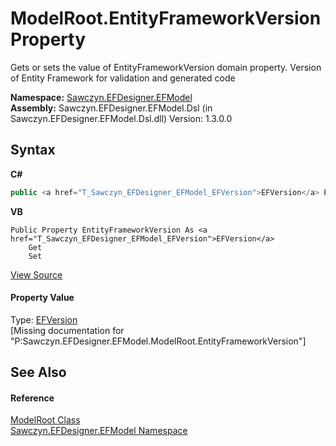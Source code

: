 # ModelRoot.EntityFrameworkVersion Property 
 

Gets or sets the value of EntityFrameworkVersion domain property. Version of Entity Framework for validation and generated code

**Namespace:**&nbsp;<a href="N_Sawczyn_EFDesigner_EFModel">Sawczyn.EFDesigner.EFModel</a><br />**Assembly:**&nbsp;Sawczyn.EFDesigner.EFModel.Dsl (in Sawczyn.EFDesigner.EFModel.Dsl.dll) Version: 1.3.0.0

## Syntax

**C#**<br />
``` C#
public <a href="T_Sawczyn_EFDesigner_EFModel_EFVersion">EFVersion</a> EntityFrameworkVersion { get; set; }
```

**VB**<br />
``` VB
Public Property EntityFrameworkVersion As <a href="T_Sawczyn_EFDesigner_EFModel_EFVersion">EFVersion</a>
	Get
	Set
```

<a href="https://github.com/msawczyn/EFDesigner/tree/master/src/Dsl/GeneratedCode/DomainClasses.cs#L1234" title="View the source code">View Source</a><br />

#### Property Value
Type: <a href="T_Sawczyn_EFDesigner_EFModel_EFVersion">EFVersion</a><br />\[Missing <value> documentation for "P:Sawczyn.EFDesigner.EFModel.ModelRoot.EntityFrameworkVersion"\]

## See Also


#### Reference
<a href="T_Sawczyn_EFDesigner_EFModel_ModelRoot">ModelRoot Class</a><br /><a href="N_Sawczyn_EFDesigner_EFModel">Sawczyn.EFDesigner.EFModel Namespace</a><br />
